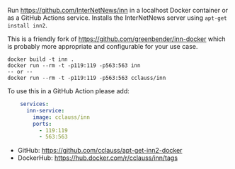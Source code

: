 Run https://github.com/InterNetNews/inn in a localhost Docker container or as a GitHub
Actions service.  Installs the InterNetNews server using `apt-get install inn2`.

This is a friendly fork of https://github.com/greenbender/inn-docker which is probably
more appropriate and configurable for your use case.
```
docker build -t inn .
docker run --rm -t -p119:119 -p563:563 inn
-- or --
docker run --rm -t -p119:119 -p563:563 cclauss/inn
```
To use this in a GitHub Action please add:
```yaml
    services:
      inn-service:
        image: cclauss/inn
        ports:
          - 119:119
          - 563:563
```
* GitHub: https://github.com/cclauss/apt-get-inn2-docker
* DockerHub: https://hub.docker.com/r/cclauss/inn/tags

